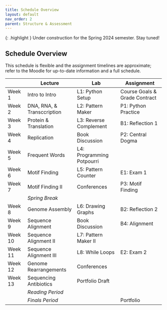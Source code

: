 ```yaml
---
title: Schedule Overview
layout: default
nav_order: 2
parent: Structure & Assessment
---
```


{: .highlight } Under construction for the Spring 2024 semester. Stay tuned!

## Schedule Overview

This schedule is flexible and the assignment timelines are approximate; refer to the Moodle for up-to-date information and a full schedule.

| | Lecture | Lab | Assignment |
| --- | --- | --- | --- |
| Week 1 | Intro to Intro | L1: Python Setup | Course Goals & Grade Contract |
| Week 2 | DNA, RNA, & Transccription | L2: Pattern Maker | P1: Python Practice |
| Week 3 | Protein & Translation | L3: Reverse Complement | B1: Reflection 1 |
| Week 4 | Replication | Book Discussion | P2: Central Dogma |
| Week 5 | Frequent Words | L4: Programming Potpourri | |
| Week 6 | Motif Finding | L5: Pattern Counter | E1: Exam 1 |
| Week 7 | Motif Finding II | Conferences | P3: Motif Finding |
|  | _Spring Break_ | |
| Week 8 | Genome Assembly | L6: Drawing Graphs | B2: Reflection 2 |
| Week 9 | Sequence Alignment | Book Discussion | B4: Alignment |
| Week 10 | Sequence Alignment II | L7: Pattern Maker II | |
| Week 11 | Sequence Alignment III | L8: While Loops | E2: Exam 2 |
| Week 12 | Genome Rearrangements | Conferences | |
| Week 13 | Sequencing Antibiotics | Portfolio Draft | |
| | _Reading Period_ | | |
| | _Finals Period_ | | Portfolio |
